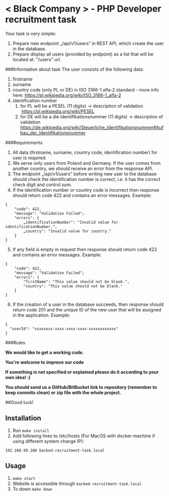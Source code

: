 # < Black Company > - PHP Developer recruitment task

Your task is very simple:
1. Prepare new endpoint „/api/v1/users” in REST API, which create the user in the database.
2. Prepare display all users (provided by endpoint) as a list that will be located at: "/users" url.


###Information about task
The user consists of the following data:	
1. firstname
2. surname
3. country code (only PL or DE) in ISO 3166-1 alfa-2 standard - more info here: https://pl.wikipedia.org/wiki/ISO_3166-1_alfa-2
4. identification number
    1. for PL will be a PESEL (11 digits) -> description of validation  https://pl.wikipedia.org/wiki/PESEL
    2. for DE will be a die Identifikationsnummer (11 digits) -> description of validation https://de.wikipedia.org/wiki/Steuerliche_Identifikationsnummer#Aufbau_der_Identifikationsnummer


###Requirements
1. All data (firstname, surname, country code, identification number) for user is required.
2. We serve only users from Poland and Germany. If the user comes from another country, we should receive an error from the response API.
3. The endpoint „/api/v1/users” before writing new user to the database should check the identification number is correct, i.e. it has the correct check digit and control sum.
4. If the identification number or country code is incorrect then response should return code 422 and contains an error messages. Example:
```
{
    "code": 422,
    "message": "Validation Failed";
    "errors": {
        „identificationNumber": "Invalid value for identificationNumber.",
        „country": "Invalid value for country."
    }
}
```
5. If any field is empty in request then response should return code 422 and contains an error messages. Example:
```
{
    "code": 422,
    "message": "Validation Failed";
    "errors": {
        "firstName": "This value should not be blank.",
        "country": "This value should not be blank." 
    }
}
```
6. If the creation of a user in the database succeeds, then response should return code 201 and the unique ID of the new user that will be assigned in the application. Example:
```
{
  "userId": "xxxxxxxx-xxxx-xxxx-xxxx-xxxxxxxxxxxx" 
}
```


###Rules

**We would like to get a working code.**

**You're welcome to improve our code**

**If something is not specified or explained please do it according to your own idea! :)**

**You should send us a GitHub/BitBucket link to repository (remember to keep commits clean) or zip file with the whole project.**


##Good luck!





## Installation

1. Run `make install`
2. Add following lines to /etc/hosts (For MacOS with docker-machine if using different system change IP):

```
192.168.99.100 backed-recruitment-task.local
```


## Usage

1. `make start`
2. Website is accessible through `backed-recruitment-task.local`
4. To down `make down`